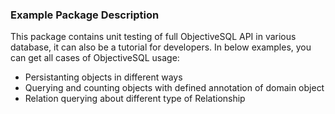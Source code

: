 ### Example Package Description

This package contains unit testing of full ObjectiveSQL API in various database, it can also be a tutorial for developers. In below examples, you can get all cases of ObjectiveSQL usage:

- Persistanting objects in different ways
- Querying and counting objects with defined annotation of domain object
- Relation querying about different type of Relationship
